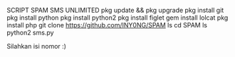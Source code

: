 SCRIPT SPAM SMS UNLIMITED
pkg update && pkg upgrade
pkg install git
pkg install python
pkg install python2
pkg install figlet
gem install lolcat
pkg install php
git clone https://github.com/INY0NG/SPAM
ls
cd SPAM
ls
python2 sms.py

Silahkan isi nomor :)
